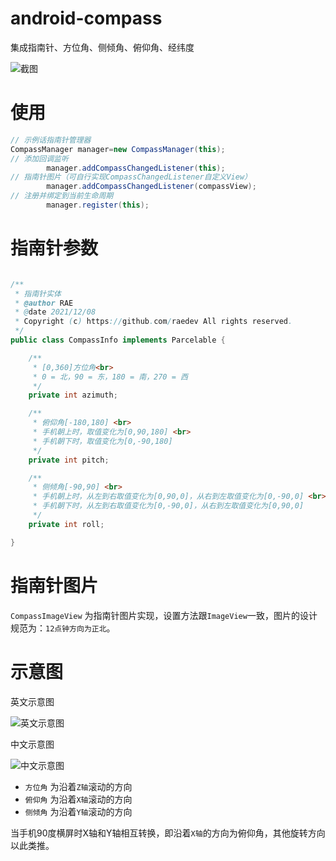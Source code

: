 # android-compass

集成指南针、方位角、侧倾角、俯仰角、经纬度

![截图](../../raw/master/static/img.png)

# 使用

```java
// 示例话指南针管理器
CompassManager manager=new CompassManager(this);
// 添加回调监听
        manager.addCompassChangedListener(this);
// 指南针图片（可自行实现CompassChangedListener自定义View）
        manager.addCompassChangedListener(compassView);
// 注册并绑定到当前生命周期
        manager.register(this);
```

# 指南针参数

```java

/**
 * 指南针实体
 * @author RAE
 * @date 2021/12/08
 * Copyright (c) https://github.com/raedev All rights reserved.
 */
public class CompassInfo implements Parcelable {

    /**
     * [0,360]方位角<br>
     * 0 = 北，90 = 东，180 = 南，270 = 西
     */
    private int azimuth;

    /**
     * 俯仰角[-180,180] <br>
     * 手机朝上时，取值变化为[0,90,180] <br>
     * 手机朝下时，取值变化为[0,-90,180]
     */
    private int pitch;

    /**
     * 侧倾角[-90,90] <br>
     * 手机朝上时，从左到右取值变化为[0,90,0]，从右到左取值变化为[0,-90,0] <br>
     * 手机朝下时，从左到右取值变化为[0,-90,0]，从右到左取值变化为[0,90,0]
     */
    private int roll;

}
```

# 指南针图片

`CompassImageView` 为指南针图片实现，设置方法跟`ImageView`一致，图片的设计规范为：`12点钟方向为正北`。

# 示意图

英文示意图

![英文示意图](../../raw/master/static/img1.jpg)

中文示意图

![中文示意图](../../raw/master/static/img2.jpg)

- `方位角` 为沿着`Z轴`滚动的方向
- `俯仰角` 为沿着`X轴`滚动的方向
- `侧倾角` 为沿着`Y轴`滚动的方向

当手机90度横屏时X轴和Y轴相互转换，即沿着`X轴`的方向为俯仰角，其他旋转方向以此类推。

